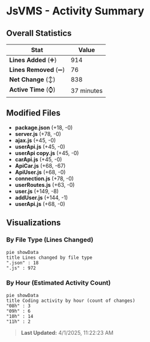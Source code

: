 # JsVMS - Activity Summary 

## Overall Statistics

| Stat                   | Value                                                             |
| ---------------------- | ----------------------------------------------------------------- |
| **Lines Added** (➕)   | 914                                          |
| **Lines Removed** (➖) | 76                                        |
| **Net Change** (↕)    | 838                |
| **Active Time** (⌚)   | 37 minutes |


## Modified Files
- **package.json** (+18, -0)
- **server.js** (+78, -0)
- **ajax.js** (+45, -0)
- **userApi.js** (+45, -0)
- **userApi copy.js** (+45, -0)
- **carApi.js** (+45, -0)
- **ApiCar.js** (+68, -67)
- **ApiUser.js** (+68, -0)
- **connection.js** (+78, -0)
- **userRoutes.js** (+63, -0)
- **user.js** (+149, -8)
- **addUser.js** (+144, -1)
- **userApi.js** (+68, -0)

## Visualizations

### By File Type (Lines Changed)

```mermaid
pie showData
title Lines changed by file type
".json" : 18
".js" : 972
```

### By Hour (Estimated Activity Count)

```mermaid
pie showData
title Coding activity by hour (count of changes)
"08h" : 3
"09h" : 6
"10h" : 14
"11h" : 2
```


> **Last Updated:** 4/1/2025, 11:22:23 AM